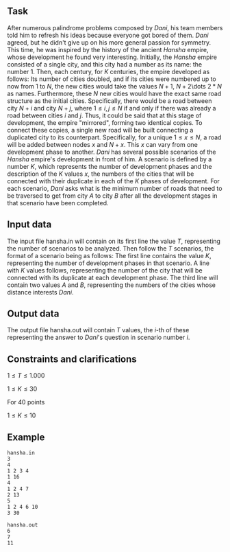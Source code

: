 ## Task

After numerous palindrome problems composed by $Dani$, his team members told him to refresh his ideas because everyone got bored of them. $Dani$ agreed, but he didn't give up on his more general passion for symmetry. This time, he was inspired by the history of the ancient $Hansha$ empire, whose development he found very interesting. Initially, the $Hansha$ empire consisted of a single city, and this city had a number as its name: the number $1$. Then, each century, for $K$ centuries, the empire developed as follows: Its number of cities doubled, and if its cities were numbered up to now from $1$ to $N$, the new cities would take the values $N + 1$, $N + 2$\dots $2 * N$ as names. Furthermore, these $N$ new cities would have the exact same road structure as the initial cities. Specifically, there would be a road between city $N + i$ and city $N + j$, where $1 \leq i, j \leq N$ if and only if there was already a road between cities $i$ and $j$. Thus, it could be said that at this stage of development, the empire "mirrored", forming two identical copies. To connect these copies, a single new road will be built connecting a duplicated city to its counterpart. Specifically, for a unique $1 \leq x \leq N$, a road will be added between nodes $x$ and $N + x$. This $x$ can vary from one development phase to another. $Dani$ has several possible scenarios of the $Hansha$ empire's development in front of him. A scenario is defined by a number $K$, which represents the number of development phases and the description of the $K$ values $x$, the numbers of the cities that will be connected with their duplicate in each of the $K$ phases of development. For each scenario, $Dani$ asks what is the minimum number of roads that need to be traversed to get from city $A$ to city $B$ after all the development stages in that scenario have been completed.

## Input data

The input file hansha.in will contain on its first line the value $T$, representing the number of scenarios to be analyzed. Then follow the $T$ scenarios, the format of a scenario being as follows: The first line contains the value $K$, representing the number of development phases in that scenario. A line with $K$ values follows, representing the number of the city that will be connected with its duplicate at each development phase. The third line will contain two values $A$ and $B$, representing the numbers of the cities whose distance interests $Dani$.

## Output data

The output file hansha.out will contain $T$ values, the $i$-th of these representing the answer to $Dani$'s question in scenario number $i$.

## Constraints and clarifications

$1 \leq T \leq 1.000$

$1 \leq K \leq 30$

For $40$ points

$1 \leq K \leq 10$

## Example

```
hansha.in
3
4
1 2 3 4
1 16
4
1 2 4 7
2 13
5
1 2 4 6 10
3 30
```

```
hansha.out
6
7
11
```